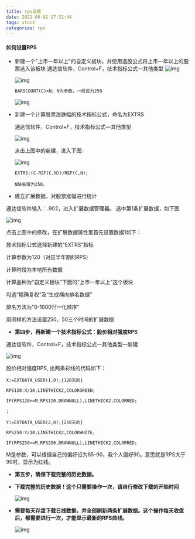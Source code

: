 ```yaml
---
title: rps设置
date: 2022-06-02 17:31:44
tags: stock
categories: rps
---
```


#### 如何设置RPS

* 新建一个"上市一年以上"的自定义板块，并使用选股公式将上市一年以上的股票选入该板块
  通达信软件，Control+F，技术指标公式—其他类型
  ![img](/images/通达信-公式管理器.jpg)

  ![img](/images/rps_一年以上_1.jpg)
  ```html
  BARSCOUNT(C)>N; N为参数，一般设为250
  ```
  

  ![img](/images/rps_一年以上_2.jpg)

* 新建一个计算股票涨跌幅的技术指标公式，命名为EXTRS


  通达信软件，Control+F，技术指标公式—其他类型

  ![img](/images/通达信-公式管理器.jpg)

  点击上图中的新建，进入下图:

  ![img](/images/EXTRS公式编辑器.jpg)

  ```
  EXTRS:(C-REF(C,N))/REF(C,N);
  
  N缺省值为250。
  ```

* 建立扩展数据，对股票涨幅进行统计

通达信软件输入：.902，进入扩展数据管理器。 选中第1条扩展数据，如下图

![img](/images/rps-扩展数据管理器.jpg)

点击上图中的修改，在扩展数据属性里首先设置数据1如下：

技术指标公式选择新建的“EXTRS”指标

计算参数为120（对应半年期的RPS）

计算时段为本地所有数据

计算品种为“自定义板块”下面的“上市一年以上”这个板块

勾选“精确复权”及“生成横向排名数据”

排名方法为“0-1000归一化顺序”

用同样的方法设置250、50三个时间的扩展数据

* **第四步，再新建一个技术指标公式：股价相对强度RPS**

通达信软件，Control+F，技术指标公式—其他类型—新建

![img](/images/rps公式编辑器.jpg)

股价相对强度RPS, 出两条彩线的代码如下：

```
X:=EXTDATA_USER(1,0);{120天的}

RPS120:X/10,LINETHICK2,COLORGREEN;

IF(RPS120>=M,RPS120,DRAWNULL),LINETHICK2,COLORRED;

;

Y:=EXTDATA_USER(2,0);{250天的}

RPS250:Y/10,LINETHICK2,COLORWHITE;

IF(RPS250>=M,RPS250,DRAWNULL),LINETHICK2,COLORRED;
```

M是参数，可以根据自己的偏好设为85-90，我个人偏好90。意思就是RPS大于90时，显示为红线。

*  **第五步，确保下载完整的历史数据。**

  * **下载完整的历史数据！这个只需要操作一次，请自行修改下载的开始时间**

    ![img](/images/自定义盘后数据下载.jpg)

  * **需要每天存盘下载日线数据，并全部刷新两条扩展数据。这个操作每天收盘后，都需要进行一次，才能显示最新的RPS曲线。**

    ![img](/images/rps扩展数据每日更新.jpg)

